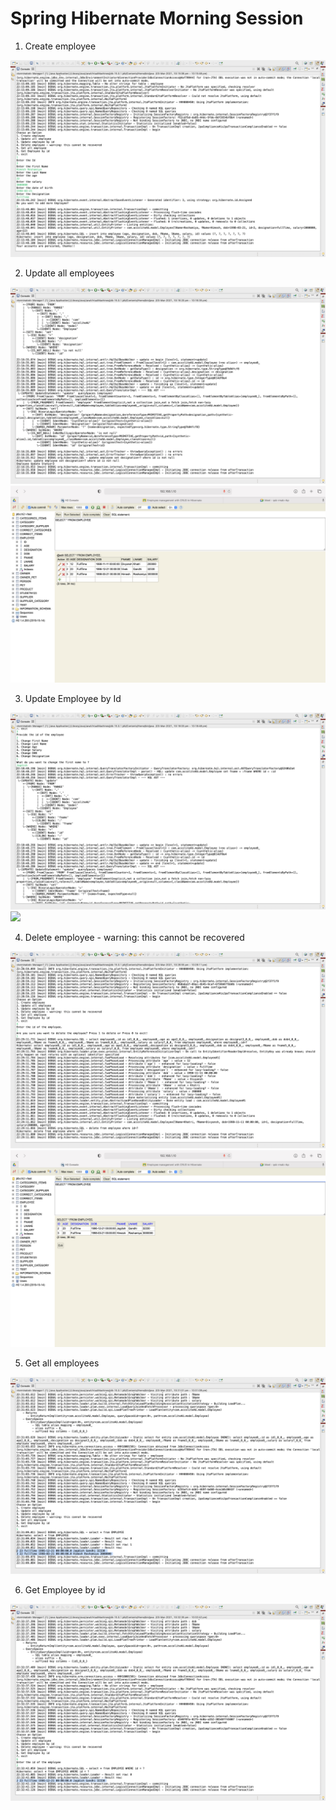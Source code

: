 # Spring Hibernate Morning Session

1. Create employee

<div>
    <img src = "./images/create-employee.png">
</div>

2. Update all employees

<div>
    <img src = "./images/update-list.png">
    <img src = "./images/updated-list-h2.png">
</div>

3. Update Employee by Id

<div>
    <img src = "./images/update-by-id.png">
    <img src = "./images/updated-by-id-list.png">
</div>

4.  Delete employee - warning: this cannot be recovered

<div>
    <img src = "./images/delete-item.png">
    <img src = "./images/delete-emplyee-h2.png">
</div>

5. Get all employees

<div>
    <img src = "./images/employee-list.png">
</div>

6. Get Employee by id

<div>
    <img src = "./images/employee-by-id.png">
</div>

